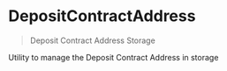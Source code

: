 # DepositContractAddress



> Deposit Contract Address Storage

Utility to manage the Deposit Contract Address in storage





